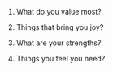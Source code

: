 1. What do you value most?

2. Things that bring you joy?

3. What are your strengths?

4. Things you feel you need?
